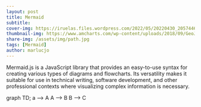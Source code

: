 ```yaml
---
layout: post
title: Mermaid
subtitle: 
cover-img: https://iruelas.files.wordpress.com/2022/05/20220430_2057446536397396045096960.jpg
thumbnail-img: https://www.amcharts.com/wp-content/uploads/2018/09/GeoJSON.png
share-img: /assets/img/path.jpg
tags: [Mermaid]
author: marlucjo
---
```

Mermaid.js is a JavaScript library that provides an easy-to-use syntax for creating various types of diagrams and flowcharts. Its versatility makes it suitable for use in technical writing, software development, and other professional contexts where visualizing complex information is necessary.

<script src='https://unpkg.com/mermaid@8.1.0/dist/mermaid.min.js'></script>
<div class='mermaid'>
graph TD;
a --> A
A --> B
B --> C
</div>

